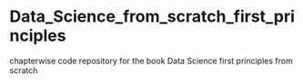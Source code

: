 # Data_Science_from_scratch_first_principles
chapterwise code repository for the book Data Science first principles from scratch
